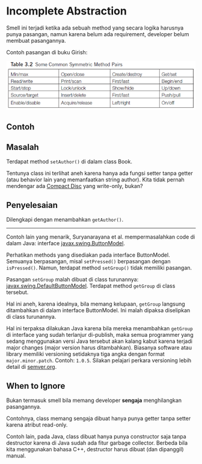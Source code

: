 # Incomplete Abstraction

Smell ini terjadi ketika ada sebuah method yang secara logika harusnya punya pasangan, namun karena belum ada requirement, developer belum membuat pasangannya.

Contoh pasangan di buku Girish:

![pair example](example.png)


## Contoh

## Masalah

Terdapat method `setAuthor()` di dalam class <github-url to="before/Book.java">Book</github-url>.

Tentunya class ini terlihat aneh karena hanya ada fungsi setter tanpa getter (atau behavior lain yang memanfaatkan string author). Kita tidak pernah mendengar ada [Compact Disc](https://en.wikipedia.org/wiki/Compact_disc) yang write-only, bukan?

## Penyelesaian

Dilengkapi dengan menambahkan `getAuthor()`.

---

Contoh lain yang menarik, Suryanarayana et al. mempermasalahkan code di dalam Java: interface [javax.swing.ButtonModel](https://docs.oracle.com/javase/7/docs/api/javax/swing/ButtonModel.html). 

Perhatikan methods yang disediakan pada interface ButtonModel. Semuanya berpasangan, misal `setPressed()` berpasangan dengan `isPressed()`. Namun, terdapat method `setGroup()` tidak memiliki pasangan.

Pasangan `setGroup` malah dibuat di class turunannya: [javax.swing.DefaultButtonModel](https://docs.oracle.com/javase/7/docs/api/javax/swing/DefaultButtonModel.html). Terdapat method `getGroup` di class tersebut.

Hal ini aneh, karena idealnya, bila memang kelupaan, `getGroup` langsung ditambahkan di dalam interface ButtonModel. Ini malah dipaksa diselipkan di class turunannya.

Hal ini terpaksa dilakukan Java karena bila mereka menambahkan `getGroup` di interface yang sudah terlanjur di-publish, maka semua programmer yang sedang menggunakan versi Java tersebut akan kalang kabut karena terjadi major changes (major version harus ditambahkan). Biasanya software atau library memiliki versioning setidaknya tiga angka dengan format `major.minor.patch`. Contoh: `1.0.5`. Silakan pelajari perkara versioning lebih detail di [semver.org](https://semver.org/).


## When to Ignore

Bukan termasuk smell bila memang developer **sengaja** menghilangkan pasangannya. 

Contohnya, class memang sengaja dibuat hanya punya getter tanpa setter karena atribut read-only.

Contoh lain, pada Java, class dibuat hanya punya constructor saja tanpa destructor karena di Java sudah ada fitur garbage collector. Berbeda bila kita menggunakan bahasa C++, destructor harus dibuat (dan dipanggil) manual.
